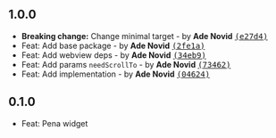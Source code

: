 ## 1.0.0

* **Breaking change:** Change minimal target - by **Ade Novid** [<samp>(e27d4)</samp>](https://github.com/privy-open-source/pena-flutter/commit/e27d416)
* Feat: Add base package - by **Ade Novid** [<samp>(2fe1a)</samp>](https://github.com/privy-open-source/pena-flutter/commit/2fe1aa9)
* Feat: Add webview deps - by **Ade Novid** [<samp>(34eb9)</samp>](https://github.com/privy-open-source/pena-flutter/commit/34eb999)
* Feat: Add params `needScrollTo` - by **Ade Novid** [<samp>(73462)</samp>](https://github.com/privy-open-source/pena-flutter/commit/7346283)
* Feat: Add implementation - by **Ade Novid** [<samp>(04624)</samp>](https://github.com/privy-open-source/pena-flutter/commit/0462438)


## 0.1.0

* Feat: Pena widget
